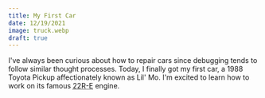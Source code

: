 ```yaml
---
title: My First Car
date: 12/19/2021
image: truck.webp
draft: true
---
```


I've always been curious about how to repair cars since debugging tends to follow similar thought processes. Today, I finally got my first car, a 1988 Toyota Pickup affectionately known as Lil' Mo. I'm excited to learn how to work on its famous <abbr title="Toyota 22 R Family - Electronic Fuel Injection">22R-E</abbr> engine.
